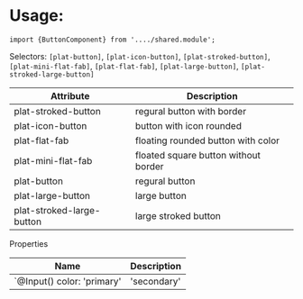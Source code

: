 # Usage:

`import {ButtonComponent} from '..../shared.module';`

Selectors: `[plat-button]`, `[plat-icon-button]`, `[plat-stroked-button]`, `[plat-mini-flat-fab]`, `[plat-flat-fab]`, `[plat-large-button]`, `[plat-stroked-large-button]`

| Attribute                 | Description                          |
| ------------------------- | ------------------------------------ |
| plat-stroked-button       | regural button with border           |
| plat-icon-button          | button with icon rounded             |
| plat-flat-fab             | floating rounded button with color   |
| plat-mini-flat-fab        | floated square button without border |
| plat-button               | regural button                       |
| plat-large-button         | large button                         |
| plat-stroked-large-button | large stroked button                 |

Properties

| Name                                                                         | Description |
| ---------------------------------------------------------------------------- | ----------- |
| `@Input() color: 'primary' | 'secondary' | 'danger' | 'success' | undefined` | Theme color |
